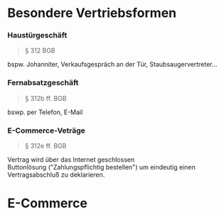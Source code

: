 # Besondere Vertriebsformen

### Haustürgeschäft
> § 312 BGB  

bspw. Johanniter, Verkaufsgespräch an der Tür, Staubsaugervertreter...

### Fernabsatzgeschäft
> § 312b ff.  BGB

bswp. per Telefon, E-Mail

### E-Commerce-Veträge
>§ 312e ff. BGB

Vertrag wird über das Internet geschlossen  
Buttonlösung ("Zahlungspflichtig bestellen") um eindeutig einen Vertragsabschluß zu deklarieren.

# E-Commerce
